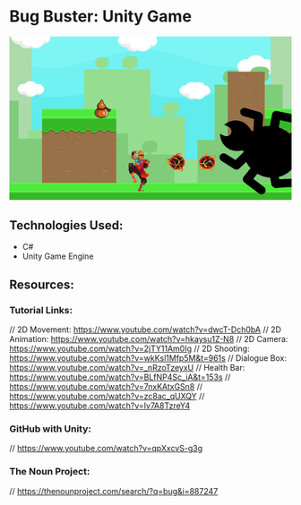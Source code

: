 # Bug Buster: Unity Game

![Screenshot 01](1.png)

## Technologies Used:
- C#
- Unity Game Engine

## Resources:
### Tutorial Links:
// 2D Movement: https://www.youtube.com/watch?v=dwcT-Dch0bA
// 2D Animation: https://www.youtube.com/watch?v=hkaysu1Z-N8
// 2D Camera: https://www.youtube.com/watch?v=2jTY11Am0Ig
// 2D Shooting: https://www.youtube.com/watch?v=wkKsl1Mfp5M&t=961s
// Dialogue Box: https://www.youtube.com/watch?v=_nRzoTzeyxU
// Health Bar: https://www.youtube.com/watch?v=BLfNP4Sc_iA&t=153s
// https://www.youtube.com/watch?v=7nxKAtxGSn8
// https://www.youtube.com/watch?v=zc8ac_qUXQY
// https://www.youtube.com/watch?v=Iv7A8TzreY4
### GitHub with Unity:
// https://www.youtube.com/watch?v=qpXxcvS-g3g
### The Noun Project:
// https://thenounproject.com/search/?q=bug&i=887247